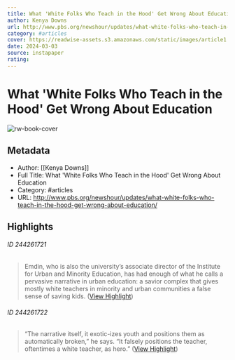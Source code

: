 ```yaml
---
title: What 'White Folks Who Teach in the Hood' Get Wrong About Education
author: Kenya Downs
url: http://www.pbs.org/newshour/updates/what-white-folks-who-teach-in-the-hood-get-wrong-about-education/
category: #articles
cover: https://readwise-assets.s3.amazonaws.com/static/images/article1.be68295a7e40.png
date: 2024-03-03
source: instapaper
rating:
---
```

# What 'White Folks Who Teach in the Hood' Get Wrong About Education

![rw-book-cover](https://readwise-assets.s3.amazonaws.com/static/images/article1.be68295a7e40.png)

## Metadata
- Author: [[Kenya Downs]]
- Full Title: What 'White Folks Who Teach in the Hood' Get Wrong About Education
- Category: #articles
- URL: http://www.pbs.org/newshour/updates/what-white-folks-who-teach-in-the-hood-get-wrong-about-education/

## Highlights
###### ID 244261721
> Emdin, who is also the university’s associate director of the Institute for Urban and Minority Education, has had enough of what he calls a pervasive narrative in urban education: a savior complex that gives mostly white teachers in minority and urban communities a false sense of saving kids. ([View Highlight](https://instapaper.com/read/707143766/17871250))
    
###### ID 244261722
> “The narrative itself, it exotic-izes youth and positions them as automatically broken,” he says. “It falsely positions the teacher, oftentimes a white teacher, as hero.” ([View Highlight](https://instapaper.com/read/707143766/17871252))
    
